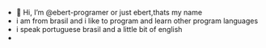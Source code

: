 - 👋 Hi, I’m @ebert-programer or just ebert,thats my name
- i am from brasil and i like to program and learn other program languages
- i speak portuguese brasil and a little bit of english
- 

<!---
ebert-programer/ebert-programer is a ✨ special ✨ repository because its `README.md` (this file) appears on your GitHub profile.
You can click the Preview link to take a look at your changes.
--->
